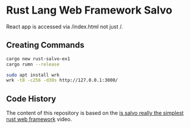 # Rust Lang Web Framework Salvo

React app is accessed via /index.html not just /.

## Creating Commands

```bash
cargo new rust-salvo-ex1
cargo rumn --release
```

```bash
sudo apt install wrk
wrk -t8 -c256 -d30s http://127.0.0.1:3000/
```

## Code History

The content of this repository is based on the
[is salvo really the simplest rust web framework](https://youtu.be/tf9x97eTcpk)
video.

